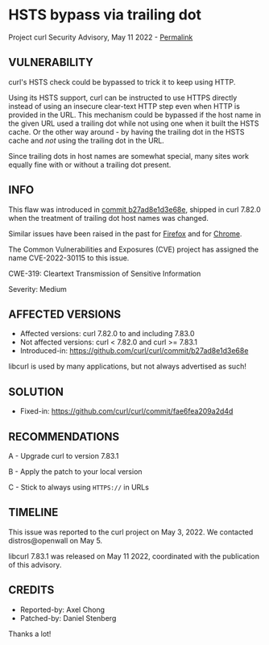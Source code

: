 HSTS bypass via trailing dot
============================

Project curl Security Advisory, May 11 2022 -
[Permalink](https://curl.se/docs/CVE-2022-30115.html)

VULNERABILITY
-------------

curl's HSTS check could be bypassed to trick it to keep using HTTP.

Using its HSTS support, curl can be instructed to use HTTPS directly instead
of using an insecure clear-text HTTP step even when HTTP is provided in the
URL. This mechanism could be bypassed if the host name in the given URL used a
trailing dot while not using one when it built the HSTS cache. Or the other
way around - by having the trailing dot in the HSTS cache and *not* using the
trailing dot in the URL.

Since trailing dots in host names are somewhat special, many sites work
equally fine with or without a trailing dot present.

INFO
----

This flaw was introduced in [commit
b27ad8e1d3e68e](https://github.com/curl/curl/commit/b27ad8e1d3e68e), shipped
in curl 7.82.0 when the treatment of trailing dot host names was changed.

Similar issues have been raised in the past for
[Firefox](https://www.mozilla.org/en-US/security/advisories/mfsa2015-13/) and
for [Chrome](https://bugs.chromium.org/p/chromium/issues/detail?id=461481).

The Common Vulnerabilities and Exposures (CVE) project has assigned the name
CVE-2022-30115 to this issue.

CWE-319: Cleartext Transmission of Sensitive Information

Severity: Medium

AFFECTED VERSIONS
-----------------

- Affected versions: curl 7.82.0 to and including 7.83.0
- Not affected versions: curl < 7.82.0 and curl >= 7.83.1
- Introduced-in: https://github.com/curl/curl/commit/b27ad8e1d3e68e

libcurl is used by many applications, but not always advertised as such!

SOLUTION
------------

- Fixed-in: https://github.com/curl/curl/commit/fae6fea209a2d4d

RECOMMENDATIONS
--------------

 A - Upgrade curl to version 7.83.1

 B - Apply the patch to your local version
 
 C - Stick to always using `HTTPS://` in URLs
 
TIMELINE
--------

This issue was reported to the curl project on May 3, 2022. We contacted
distros@openwall on May 5.

libcurl 7.83.1 was released on May 11 2022, coordinated with the publication
of this advisory.

CREDITS
-------

- Reported-by: Axel Chong
- Patched-by: Daniel Stenberg

Thanks a lot!
